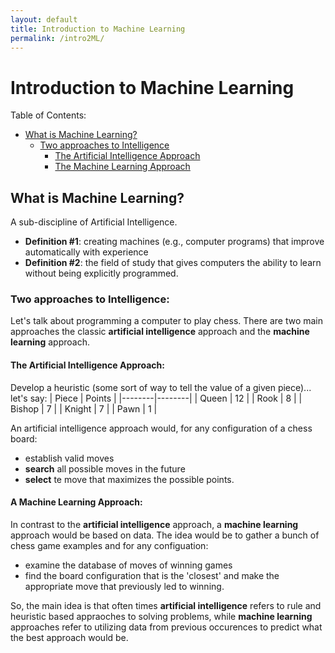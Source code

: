 ```yaml
---
layout: default
title: Introduction to Machine Learning
permalink: /intro2ML/
---
```


# Introduction to Machine Learning

Table of Contents:
- [What is Machine Learning?](##What-is-Machine-Learning) <br>
  - [Two approaches to Intelligence](###Two-approaches-to-Intelligence)<br>
    - [The Artificial Intelligence Approach](####The-Artificial-Intelligence-Approach) <br>
    - [The Machine Learning Approach](####The-Machine-Learning-Approach) <br>

## What is Machine Learning?

A sub-discipline of Artificial Intelligence.
- **Definition \#1**: creating machines (e.g., computer programs) that improve automatically with experience
- **Definition \#2**: the field of study that gives computers the ability to learn without being explicitly programmed.

### Two approaches to Intelligence:
Let's talk about programming a computer to play chess. There are two main approaches the classic **artificial intelligence** 
approach and the **machine learning** approach. 

#### The Artificial Intelligence Approach:
Develop a heuristic (some sort of way to tell the value of a given piece)... let's say:
| Piece  | Points |
|--------|--------|
| Queen  | 12     |
| Rook   | 8      |
| Bishop | 7      |
| Knight | 7      |
| Pawn   | 1      |

An artificial intelligence approach would, for any configuration of a chess board:
- establish valid moves
- **search** all possible moves in the future
- **select** te move that maximizes the possible points. 

#### A Machine Learning Approach:
In contrast to the **artificial intelligence** approach, a **machine learning** approach would be based on data. The idea would be to 
gather a bunch of chess game examples and for any configuation:
- examine the database of moves of winning games
- find the board configuration that is the 'closest' and make the appropriate move that previously led to winning. 

So, the main idea is that often times **artificial intelligence** refers to rule and heuristic based appraoches to solving problems, while
**machine learning** approaches refer to utilizing data from previous occurences to predict what the best approach would be. 
